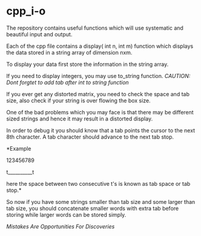 # cpp_i-o
The repository contains useful functions which will use systematic and beautiful input and output.

Each of the cpp file contains a display( int n, int m) function which displays the data stored in a string array of dimension nxm.

To display your data first store the information in the string array.

If you need to display integers, you may use to_string function. *CAUTION: Dont forgtet to add tab after int to string function*

If you ever get any distorted matrix, you need to check the space and tab size, also check if your string is over flowing the box size. 

One of the bad problems which you may face is that there may be different sized strings and hence it may result in a distorted display.

In order to debug it you should know that a tab points the cursor to the next 8th character. A tab character should advance to the next tab stop.

*Example

 123456789

 t__________t
 
 here the space between two consecutive t's is known as tab space or tab stop.*
 
So now if you have some strings smaller than tab size and some larger than tab size, you should concatenate smaller words with extra tab before storing while larger words can be stored simply.

*Mistakes Are Opportunities For Discoveries*
